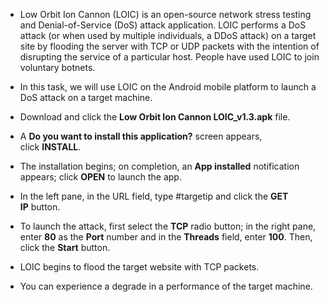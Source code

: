 - Low Orbit Ion Cannon (LOIC) is an open-source network stress testing and Denial-of-Service (DoS) attack application. LOIC performs a DoS attack (or when used by multiple individuals, a DDoS attack) on a target site by flooding the server with TCP or UDP packets with the intention of disrupting the service of a particular host. People have used LOIC to join voluntary botnets.

- In this task, we will use LOIC on the Android mobile platform to launch a DoS attack on a target machine.
- Download and click the **Low Orbit Ion Cannon LOIC_v1.3.apk** file.
- A **Do you want to install this application?** screen appears, click **INSTALL**.
- The installation begins; on completion, an **App installed** notification appears; click **OPEN** to launch the app.
- In the left pane, in the URL field, type #targetip and click the **GET IP** button.
- To launch the attack, first select the **TCP** radio button; in the right pane, enter **80** as the **Port** number and in the **Threads** field, enter **100**. Then, click the **Start** button.
- LOIC begins to flood the target website with TCP packets.
- You can experience a degrade in a performance of the target machine.

